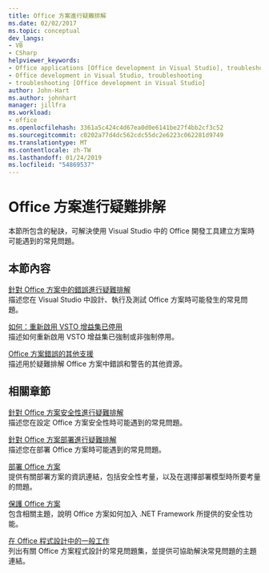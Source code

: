 ```yaml
---
title: Office 方案進行疑難排解
ms.date: 02/02/2017
ms.topic: conceptual
dev_langs:
- VB
- CSharp
helpviewer_keywords:
- Office applications [Office development in Visual Studio], troubleshooting
- Office development in Visual Studio, troubleshooting
- troubleshooting [Office development in Visual Studio]
author: John-Hart
ms.author: johnhart
manager: jillfra
ms.workload:
- office
ms.openlocfilehash: 3361a5c424c4d67ea0d0e6141be27f4bb2cf3c52
ms.sourcegitcommit: c0202a77d4dc562cdc55dc2e6223c062281d9749
ms.translationtype: MT
ms.contentlocale: zh-TW
ms.lasthandoff: 01/24/2019
ms.locfileid: "54869537"
---
```

# <a name="troubleshoot-office-solutions"></a>Office 方案進行疑難排解
  本節所包含的秘訣，可解決使用 Visual Studio 中的 Office 開發工具建立方案時可能遇到的常見問題。  
  
## <a name="in-this-section"></a>本節內容  
 [針對 Office 方案中的錯誤進行疑難排解](../vsto/troubleshooting-errors-in-office-solutions.md)  
 描述您在 Visual Studio 中設計、執行及測試 Office 方案時可能發生的常見問題。  
  
 [如何：重新啟用 VSTO 增益集已停用](../vsto/how-to-re-enable-a-vsto-add-in-that-has-been-disabled.md)  
 描述如何重新啟用 VSTO 增益集已強制或非強制停用。  
  
 [Office 方案錯誤的其他支援](../vsto/additional-support-for-errors-in-office-solutions.md)  
 描述用於疑難排解 Office 方案中錯誤和警告的其他資源。  
  
## <a name="related-sections"></a>相關章節  
 [針對 Office 方案安全性進行疑難排解](../vsto/troubleshooting-office-solution-security.md)  
 描述您在設定 Office 方案安全性時可能遇到的常見問題。  
  
 [針對 Office 方案部署進行疑難排解](../vsto/troubleshooting-office-solution-deployment.md)  
 描述您在部署 Office 方案時可能遇到的常見問題。  
  
 [部署 Office 方案](../vsto/deploying-an-office-solution.md)  
 提供有關部署方案的資訊連結，包括安全性考量，以及在選擇部署模型時所要考量的問題。  
  
 [保護 Office 方案](../vsto/securing-office-solutions.md)  
 包含相關主題，說明 Office 方案如何加入 .NET Framework 所提供的安全性功能。  
  
 [在 Office 程式設計中的一般工作](../vsto/common-tasks-in-office-programming.md)  
 列出有關 Office 方案程式設計的常見問題集，並提供可協助解決常見問題的主題連結。  
